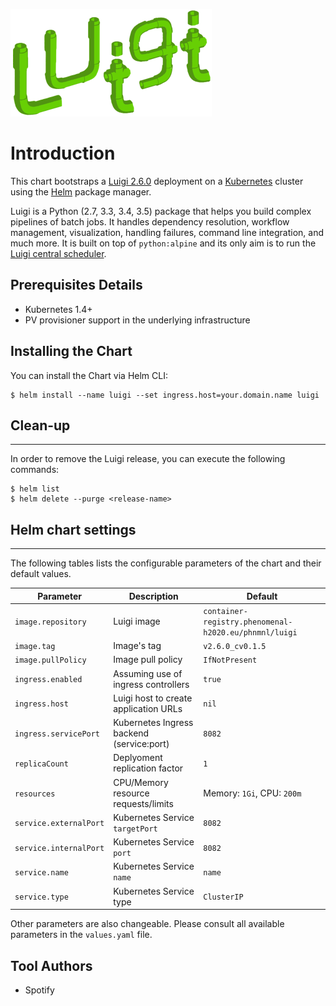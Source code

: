 ![Logo](luigi_logo.png)

# Introduction
This chart bootstraps a [Luigi 2.6.0](https://github.com/spotify/luigi) deployment on a [Kubernetes](http://kubernetes.io) cluster using the [Helm](https://helm.sh) package manager.

Luigi is a Python (2.7, 3.3, 3.4, 3.5) package that helps you build complex pipelines of batch jobs. It handles dependency resolution, workflow management, visualization, handling failures, command line integration, and much more. It is built on top of `python:alpine` and its only aim is to run the [Luigi central scheduler](http://luigi.readthedocs.io/en/stable/central_scheduler.html).

## Prerequisites Details
- Kubernetes 1.4+
- PV provisioner support in the underlying infrastructure

## Installing the Chart
You can install the Chart via Helm CLI:

```console
$ helm install --name luigi --set ingress.host=your.domain.name luigi
```

## Clean-up
-----------

In order to remove the Luigi release, you can execute the following commands:

```console
$ helm list
$ helm delete --purge <release-name>
```

## Helm chart settings
----------------------

The following tables lists the configurable parameters of the chart and their default values.

| Parameter                | Description                               | Default                                                |
|--------------------------|-------------------------------------------|--------------------------------------------------------|
| `image.repository`       | Luigi image                               | `container-registry.phenomenal-h2020.eu/phnmnl/luigi`  |
| `image.tag`              | Image's tag                               | `v2.6.0_cv0.1.5`                                       |
| `image.pullPolicy`       | Image pull policy                         | `IfNotPresent`                                         |
| `ingress.enabled`        | Assuming use of ingress controllers       | `true`                                                 |                                                 
| `ingress.host`           | Luigi host to create application URLs     | `nil`                                                  |
| `ingress.servicePort`    | Kubernetes Ingress backend (service:port) | `8082`                                                 |
| `replicaCount`           | Deplyoment replication factor             | `1`                                                    |
| `resources`              | CPU/Memory resource requests/limits       | Memory: `1Gi`, CPU: `200m`                             |
| `service.externalPort`   | Kubernetes Service `targetPort`           | `8082`                                                 |
| `service.internalPort`   | Kubernetes Service `port`                 | `8082`                                                 |
| `service.name`           | Kubernetes Service `name`                 | `name`                                                 |
| `service.type`           | Kubernetes Service type                   | `ClusterIP`                                            |

Other parameters are also changeable. Please consult all available parameters in the `values.yaml` file.


## Tool Authors

- Spotify
